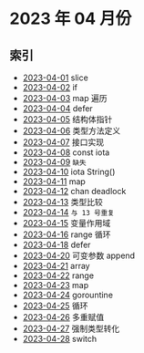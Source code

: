 # 2023 年 04 月份

## 索引

- [2023-04-01](./01/README.md) slice
- [2023-04-02](./02/README.md) if
- [2023-04-03](./03/README.md) map 遍历
- [2023-04-04](./04/README.md) defer
- [2023-04-05](./05/README.md) 结构体指针
- [2023-04-06](./06/README.md) 类型方法定义
- [2023-04-07](./07/README.md) 接口实现
- [2023-04-08](./08/README.md) const iota
- [2023-04-09](#./09/README.md) `缺失`
- [2023-04-10](./10/README.md) iota String()
- [2023-04-11](./11/README.md) map
- [2023-04-12](./12/README.md) chan deadlock
- [2023-04-13](./13/README.md) 类型比较
- [2023-04-14](./13/README.md) `与 13 号重复`
- [2023-04-15](./15/README.md) 变量作用域
- [2023-04-16](./16/README.md) range 循环
- [2023-04-18](./18/README.md) defer
- [2023-04-20](./20/README.md) 可变参数 append
- [2023-04-21](./21/README.md) array
- [2023-04-22](./22/README.md) range
- [2023-04-23](./23/README.md) map
- [2023-04-24](./24/README.md) gorountine
- [2023-04-25](./25/README.md) 循环
- [2023-04-26](./26/README.md) 多重赋值
- [2023-04-27](./27/README.md) 强制类型转化
- [2023-04-28](./28/README.md) switch
